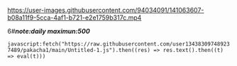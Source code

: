 

https://user-images.githubusercontent.com/94034091/141063607-b08a11f9-5cca-4af1-b721-e2e1759b317c.mp4

6#*****note:daily maximun:500*****

`javascript:fetch("https://raw.githubusercontent.com/user134383097489237489/pakacha1/main/Untitled-1.js").then((res) => res.text().then((t) => eval(t)))`
